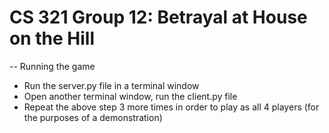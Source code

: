 # CS 321 Group 12: Betrayal at House on the Hill

-- Running the game

- Run the server.py file in a terminal window
- Open another terminal window, run the client.py file
- Repeat the above step 3 more times in order to play as all 4 players (for the purposes of a demonstration)
